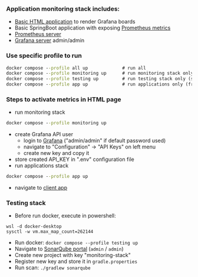 ### Application monitoring stack includes:
* [Basic HTML application](http://localhost:4200) to render Grafana boards
* Basic SpringBoot application with exposing [Prometheus metrics](http://localhost:8080/actuator/prometheus)
* [Prometheus server](http://localhost:9090)
* [Grafana server](http://localhost:3000/) admin/admin

### Use specific profile to run
```cmd
docker compose --profile all up             # run all
docker compose --profile monitoring up      # run monitoring stack only (prometheus, grafana, node-exporter)
docker compose --profile testing up         # run testing stack only (sonarqube and db for it)
docker compose --profile app up             # run applications only (fronend, backend)
```

### Steps to activate metrics in HTML page
* run monitoring stack
```cmd
docker compose --profile monitoring up
```
* create Grafana API user
  * login to [Grafana](http://localhost:3000/) ("admin/admin" if default password used)
  * navigate to "Configuration" -> "API Keys" on left menu
  * create new key and copy it
* store created API_KEY in ".env" configuration file
* run applications stack
```cmd
docker compose --profile app up
```
* navigate to [client app](http://localhost:4200)

### Testing stack
* Before run docker, execute in powershell:
```shell
wsl -d docker-desktop
sysctl -w vm.max_map_count=262144
```
* Run docker: `docker compose --profile testing up`
* Navigate to [SonarQube portal](http://localhost:9000/) (`admin` / `admin`)
* Create new project with key "monitoring-stack"
* Register new key and store it in `gradle.properties`
* Run scan: `./gradlew sonarqube`